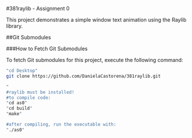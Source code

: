 #381raylib - Assignment 0

This project demonstrates a simple window text animation using the Raylib library.

##Git Submodules

###How to Fetch Git Submodules

To fetch Git submodules for this project, execute the following command:

```bash
"cd Desktop"
git clone https://github.com/DanielaCastorena/381raylib.git

"
#raylib must be installed!
#to compile code:
"cd as0"
"cd build"
"make"

#after compiling, run the executable with:
"./as0"
